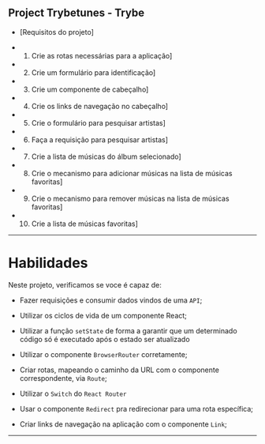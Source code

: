 ## Project Trybetunes - Trybe

- [Requisitos do projeto]

* 1. Crie as rotas necessárias para a aplicação]

* 2. Crie um formulário para identificação]

* 3. Crie um componente de cabeçalho]

* 4. Crie os links de navegação no cabeçalho]

* 5. Crie o formulário para pesquisar artistas]

* 6. Faça a requisição para pesquisar artistas]

* 7. Crie a lista de músicas do álbum selecionado]

* 8. Crie o mecanismo para adicionar músicas na lista de músicas favoritas]

* 9. Crie o mecanismo para remover músicas na lista de músicas favoritas]

* 10. Crie a lista de músicas favoritas]
---

# Habilidades
Neste projeto, verificamos se voce é capaz de:

  * Fazer requisições e consumir dados vindos de uma `API`;

  * Utilizar os ciclos de vida de um componente React;

  * Utilizar a função `setState` de forma a garantir que um determinado código só é executado após o estado ser atualizado
  
  * Utilizar o componente `BrowserRouter` corretamente;

  * Criar rotas, mapeando o caminho da URL com o componente correspondente, via `Route`;

  * Utilizar o `Switch` do `React Router`

  * Usar o componente `Redirect` pra redirecionar para uma rota específica;

  * Criar links de navegação na aplicação com o componente `Link`;


---





